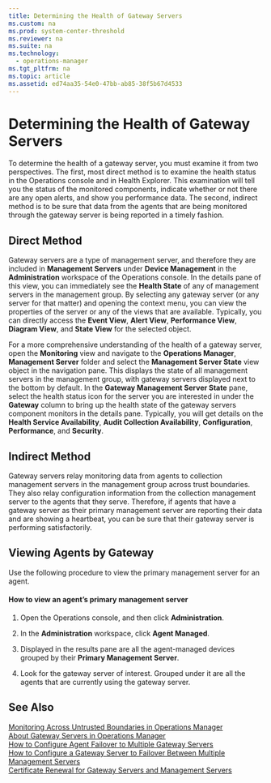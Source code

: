 ```yaml
---
title: Determining the Health of Gateway Servers
ms.custom: na
ms.prod: system-center-threshold
ms.reviewer: na
ms.suite: na
ms.technology: 
  - operations-manager
ms.tgt_pltfrm: na
ms.topic: article
ms.assetid: ed74aa35-54e0-47bb-ab85-38f5b67d4533
---
```

# Determining the Health of Gateway Servers
To determine the health of a gateway server, you must examine it from two perspectives. The first, most direct method is to examine the health status in the Operations console and in Health Explorer.  This examination will tell you the status of the monitored components, indicate whether or not there are any open alerts, and show you performance data.  The second, indirect method is to be sure that data from the agents that are being monitored through the gateway server is being reported in a timely fashion.  
  
## Direct Method  
Gateway servers are a type of management server, and therefore they are included in **Management Servers** under **Device Management** in the **Administration** workspace of the Operations console. In the details pane of this view, you can immediately see the **Health State** of any of management servers in the management group. By selecting any gateway server \(or any server for that matter\) and opening the context menu, you can view the properties of the server or any of the views that are available. Typically, you can directly access the **Event View**, **Alert View**, **Performance View**, **Diagram View**, and **State View** for the selected object.  
  
For a more comprehensive understanding of the health of a gateway server, open the **Monitoring** view and navigate to the **Operations Manager**, **Management Server** folder and select the **Management Server State** view object in the navigation pane. This displays the state of all management servers in the management group, with gateway servers displayed next to the bottom by default. In the **Gateway Management Server State** pane, select the health status icon for the server you are interested in under the **Gateway** column to bring up the health state of the gateway servers component monitors in the details pane. Typically, you will get details on the **Health Service Availability**, **Audit Collection Availability**, **Configuration**, **Performance**, and **Security**.  
  
## Indirect Method  
Gateway servers relay monitoring data from agents to collection management servers in the management group across trust boundaries. They also relay configuration information from the collection management server to the agents that they serve. Therefore, if agents that have a gateway server as their primary management server are reporting their data and are showing a heartbeat, you can be sure that their gateway server is performing satisfactorily.  
  
## Viewing Agents by Gateway  
Use the following procedure to view the primary management server for an agent.  
  
#### How to view an agent’s primary management server  
  
1.  Open the Operations console, and then click **Administration**.  
  
2.  In the **Administration** workspace, click **Agent Managed**.  
  
3.  Displayed in the results pane are all the agent\-managed devices grouped by their **Primary Management Server**.  
  
4.  Look for the gateway server of interest. Grouped under it are all the agents that are currently using the gateway server.  
  
## See Also  
[Monitoring Across Untrusted Boundaries in Operations Manager](../../om/manage/Monitoring-Across-Untrusted-Boundaries-in-Operations-Manager.md)  
[About Gateway Servers in Operations Manager](../../om/manage/About-Gateway-Servers-in-Operations-Manager.md)  
[How to Configure Agent Failover to Multiple Gateway Servers](../../om/manage/How-to-Configure-Agent-Failover-to-Multiple-Gateway-Servers.md)  
[How to Configure a Gateway Server to Failover Between Multiple Management Servers](../../om/manage/How-to-Configure-a-Gateway-Server-to-Failover-Between-Multiple-Management-Servers.md)  
[Certificate Renewal for Gateway Servers and Management Servers](../../om/manage/Certificate-Renewal-for-Gateway-Servers-and-Management-Servers.md)  
  
